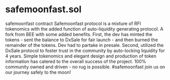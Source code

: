 # safemoonfast.sol
safemoonfast contract Safemoonfast protocol is a mixture of RFI tokenomics with the added function of auto-liquidity generating protocol. A fork from BEE with some added benefits. First, the dev has minted the tokens - sent the balance to DxSale for fair launch - and then burned the remainder of the tokens. Dev had to partake in presale. Second, utilized the DxSale protocol to foster trust in the community by auto-locking liquidity for 4 years. Simple tokenomics and elegant design and production of token information has catered to the overall success of the project. 100% community owned and driven - no rug is possible. #safemoonfast join us on our journey safely to the moon!
